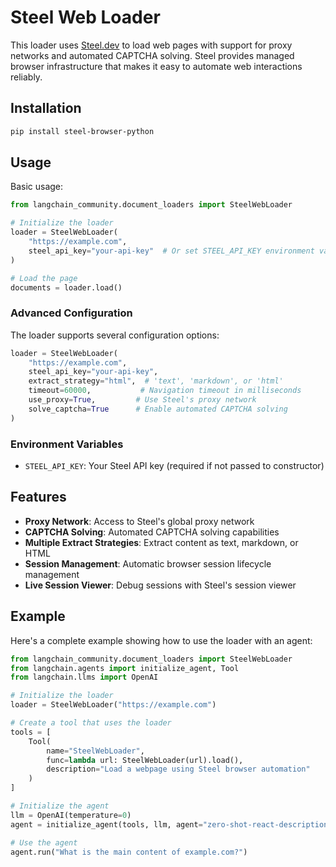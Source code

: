 # Steel Web Loader

This loader uses [Steel.dev](https://steel.dev) to load web pages with support for proxy networks and automated CAPTCHA solving. Steel provides managed browser infrastructure that makes it easy to automate web interactions reliably.

## Installation

```bash
pip install steel-browser-python
```

## Usage

Basic usage:

```python
from langchain_community.document_loaders import SteelWebLoader

# Initialize the loader
loader = SteelWebLoader(
    "https://example.com",
    steel_api_key="your-api-key"  # Or set STEEL_API_KEY environment variable
)

# Load the page
documents = loader.load()
```

### Advanced Configuration

The loader supports several configuration options:

```python
loader = SteelWebLoader(
    "https://example.com",
    steel_api_key="your-api-key",
    extract_strategy="html",  # 'text', 'markdown', or 'html'
    timeout=60000,           # Navigation timeout in milliseconds
    use_proxy=True,         # Use Steel's proxy network
    solve_captcha=True      # Enable automated CAPTCHA solving
)
```

### Environment Variables

- `STEEL_API_KEY`: Your Steel API key (required if not passed to constructor)

## Features

- **Proxy Network**: Access to Steel's global proxy network
- **CAPTCHA Solving**: Automated CAPTCHA solving capabilities
- **Multiple Extract Strategies**: Extract content as text, markdown, or HTML
- **Session Management**: Automatic browser session lifecycle management
- **Live Session Viewer**: Debug sessions with Steel's session viewer

## Example

Here's a complete example showing how to use the loader with an agent:

```python
from langchain_community.document_loaders import SteelWebLoader
from langchain.agents import initialize_agent, Tool
from langchain.llms import OpenAI

# Initialize the loader
loader = SteelWebLoader("https://example.com")

# Create a tool that uses the loader
tools = [
    Tool(
        name="SteelWebLoader",
        func=lambda url: SteelWebLoader(url).load(),
        description="Load a webpage using Steel browser automation"
    )
]

# Initialize the agent
llm = OpenAI(temperature=0)
agent = initialize_agent(tools, llm, agent="zero-shot-react-description")

# Use the agent
agent.run("What is the main content of example.com?")
